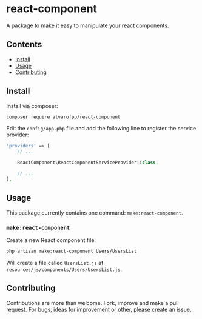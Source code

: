 # react-component
A package to make it easy to manipulate your react components.

## Contents
  - [Install](#install)
  - [Usage](#usage)
  - [Contributing](#contributing)

## Install
Install via composer:
```bash
composer require alvarofpp/react-component
```

Edit the `config/app.php` file and add the following line to register the service provider:
```php
'providers' => [
    // ...

    ReactComponent\ReactComponentServiceProvider::class,

    // ...
],
```

## Usage
This package currently contains one command: `make:react-component`.

### `make:react-component`
Create a new React component file.

```bash
php artisan make:react-component Users/UsersList
```

Will create a file called `UsersList.js` at `resources/js/components/Users/UsersList.js`.

## Contributing
Contributions are more than welcome. Fork, improve and make a pull request. For bugs, ideas for improvement or other, please create an [issue](https://github.com/alvarofpp/laravel-react-components/issues).
